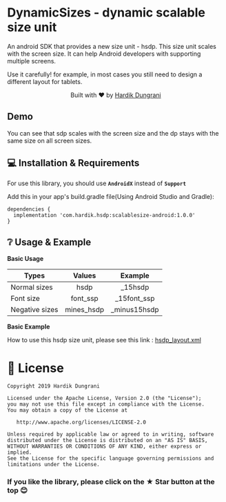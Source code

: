# DynamicSizes - dynamic scalable size unit

<p>An android SDK that provides a new size unit - hsdp. This size unit scales with the screen size. It can help Android developers with supporting multiple screens.</p>
Use it carefully! for example, in most cases you still need to design a different layout for tablets.
<p></p>
<div>
  <p align="center">Built with ❤︎ by
	  <a href="https://github.com/Hardik8184">Hardik Dungrani</a></p>
</div> 

## Demo
You can see that sdp scales with the screen size and the dp stays with the same size on all screen sizes.

## 💻 Installation & Requirements

For use this library, you should use **```AndroidX```** instead of **```Support```**

Add this in your app's build.gradle file(Using Android Studio and Gradle): 
  
  ```
  dependencies {
    implementation 'com.hardik.hsdp:scalablesize-android:1.0.0'
  }
  ```


## ❔ Usage & Example
**Basic Usage**

| Types | Values | Example |
|---|:---:| :---:|
| Normal sizes  | hsdp | _15hsdp |
| Font size  | font_ssp | _15font_ssp |
| Negative sizes  | mines_hsdp | _minus15hsdp |


**Basic Example**

How to use this hsdp size unit, please see this link :
 [hsdp_layout.xml](https://github.com/Hardik8184/Dynamic-Scalable-Size/blob/master/scalablesize-android/src/main/res/layout/hsdp_layout.xml)

# 📃 License

    Copyright 2019 Hardik Dungrani

    Licensed under the Apache License, Version 2.0 (the "License");
    you may not use this file except in compliance with the License.
    You may obtain a copy of the License at

       http://www.apache.org/licenses/LICENSE-2.0

    Unless required by applicable law or agreed to in writing, software
    distributed under the License is distributed on an "AS IS" BASIS,
    WITHOUT WARRANTIES OR CONDITIONS OF ANY KIND, either express or implied.
    See the License for the specific language governing permissions and
    limitations under the License.

### If you like the library, please click on the ★ Star button at the top 😊
